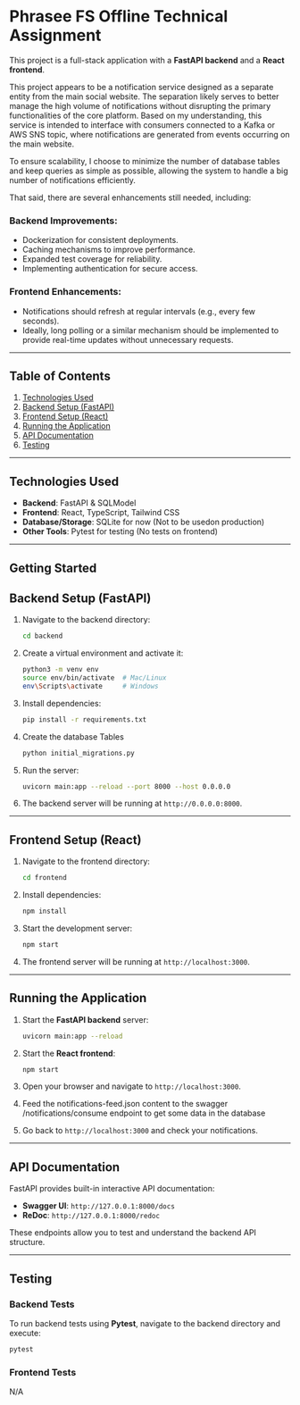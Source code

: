 # Phrasee FS Offline Technical Assignment

This project is a full-stack application with a **FastAPI backend** and a **React frontend**. 

This project appears to be a notification service designed as a separate entity from the main social website. The separation likely serves to better manage the high volume of notifications without disrupting the primary functionalities of the core platform. Based on my understanding, this service is intended to interface with consumers connected to a Kafka or AWS SNS topic, where notifications are generated from events occurring on the main website.

To ensure scalability, I choose to minimize the number of database tables and keep queries as simple as possible, allowing the system to handle a big number of notifications efficiently.

That said, there are several enhancements still needed, including:

### Backend Improvements:

- Dockerization for consistent deployments.
- Caching mechanisms to improve performance.
- Expanded test coverage for reliability.
- Implementing authentication for secure access.

### Frontend Enhancements:

- Notifications should refresh at regular intervals (e.g., every few seconds).
- Ideally, long polling or a similar mechanism should be implemented to provide real-time updates without unnecessary requests.

---

## Table of Contents

1. [Technologies Used](#technologies-used)
2. [Backend Setup (FastAPI)](#backend-setup-fastapi)
3. [Frontend Setup (React)](#frontend-setup-react)
4. [Running the Application](#running-the-application)
5. [API Documentation](#api-documentation)
6. [Testing](#testing)

---

## Technologies Used

- **Backend**: FastAPI & SQLModel
- **Frontend**: React, TypeScript, Tailwind CSS
- **Database/Storage**: SQLite for now (Not to be usedon production)
- **Other Tools**: Pytest for testing (No tests on frontend)

---

## Getting Started

## Backend Setup (FastAPI)

1. Navigate to the backend directory:
   ```bash
   cd backend
   ```

2. Create a virtual environment and activate it:
   ```bash
   python3 -m venv env
   source env/bin/activate  # Mac/Linux
   env\Scripts\activate     # Windows
   ```

3. Install dependencies:
   ```bash
   pip install -r requirements.txt
   ```

4. Create the database Tables
   ```bash
   python initial_migrations.py
   ```

5. Run the server:
   ```bash
   uvicorn main:app --reload --port 8000 --host 0.0.0.0
   ```

5. The backend server will be running at `http://0.0.0.0:8000`.

---

## Frontend Setup (React)

1. Navigate to the frontend directory:
   ```bash
   cd frontend
   ```

2. Install dependencies:
   ```bash
   npm install
   ```

3. Start the development server:
   ```bash
   npm start
   ```

4. The frontend server will be running at `http://localhost:3000`.

---

## Running the Application

1. Start the **FastAPI backend** server:
   ```bash
   uvicorn main:app --reload
   ```

2. Start the **React frontend**:
   ```bash
   npm start
   ```

3. Open your browser and navigate to `http://localhost:3000`.

4. Feed the notifications-feed.json content to the swagger /notifications/consume endpoint to get some data in the database

5. Go back to `http://localhost:3000` and check your notifications.

---

## API Documentation

FastAPI provides built-in interactive API documentation:
- **Swagger UI**: `http://127.0.0.1:8000/docs`
- **ReDoc**: `http://127.0.0.1:8000/redoc`

These endpoints allow you to test and understand the backend API structure.

---

## Testing

### Backend Tests
To run backend tests using **Pytest**, navigate to the backend directory and execute:
```bash
pytest
```

### Frontend Tests
N/A
